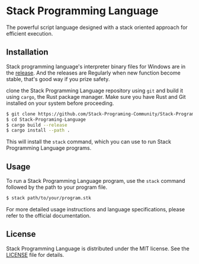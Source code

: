 # Stack Programming Language
The powerful script language designed with a stack oriented approach for efficient execution. 

## Installation

Stack programming language's interpreter binary files for Windows are in the [release](https://github.com/Stack-Programing-Community/Stack-Programing-Language/releases).
And the releases are Regularly when new function become stable, that's good way if you prize safety.

clone the Stack Programming Language repository using `git` and build it using `cargo`, the Rust package manager.
Make sure you have Rust and Git installed on your system before proceeding.

```bash
$ git clone https://github.com/Stack-Programing-Community/Stack-Programing-Language.git
$ cd Stack-Programing-Language
$ cargo build --release
$ cargo install --path .
```

This will install the `stack` command, which you can use to run Stack Programming Language programs.

## Usage

To run a Stack Programming Language program, use the `stack` command followed by the path to your program file.

```bash
$ stack path/to/your/program.stk 
```

For more detailed usage instructions and language specifications, please refer to the official documentation.

## License

Stack Programming Language is distributed under the MIT license. See the [LICENSE](LICENSE) file for details.
